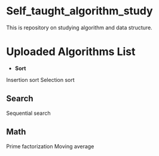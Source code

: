 # Self_taught_algorithm_study
This is repository on studying algorithm and data structure. 

# Uploaded Algorithms List
- **Sort**

Insertion sort
Selection sort

## Search
Sequential search 

## Math
Prime factorization
Moving average

